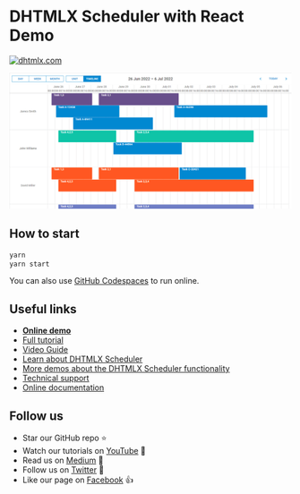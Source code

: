 # DHTMLX Scheduler with React Demo

[![dhtmlx.com](https://img.shields.io/badge/made%20by-DHTMLX-blue)](https://dhtmlx.com/)

![DHTMLX Scheduler with React Demo](https://raw.githubusercontent.com/DHTMLX/react-scheduler-demo/master/scheduler.png)

## How to start

```
yarn 
yarn start
```

You can also use [GitHub Codespaces](https://docs.github.com/en/codespaces/developing-in-a-codespace/creating-a-codespace-for-a-repository) to run online.

## Useful links

- **[Online demo](https://replit.com/@dhtmlx/dhtmlx-scheduler-with-react)**
- [Full tutorial](https://dhtmlx.com/blog/use-dhtmlx-scheduler-component-react-js-library-demo/)
- [Video Guide](https://www.youtube.com/watch?v=UdmAB5Hoqxg)
- [Learn about DHTMLX Scheduler](https://dhtmlx.com/docs/products/dhtmlxScheduler/)
- [More demos about the DHTMLX Scheduler functionality](https://docs.dhtmlx.com/scheduler/samples)
- [Technical support](https://forum.dhtmlx.com/c/scheduler-all)
- [Online  documentation](https://docs.dhtmlx.com/scheduler/)

## Follow us

- Star our GitHub repo :star:
- Watch our tutorials on [YouTube](https://www.youtube.com/user/dhtmlx/videos) :eyes:
- Read us on [Medium](https://dhtmlx.medium.com) :newspaper:
- Follow us on [Twitter](https://twitter.com/dhtmlx) :feet:
- Like our page on [Facebook](https://www.facebook.com/dhtmlx/) :thumbsup: